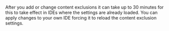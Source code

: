 After you add or change content exclusions it can take up to 30 minutes for this to take effect in IDEs where the settings are already loaded. You can apply changes to your own IDE forcing it to reload the content exclusion settings.

